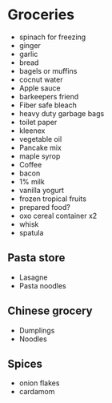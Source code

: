 # Groceries

- spinach for freezing
- ginger
- garlic
- bread
- bagels or muffins
- cocnut water
- Apple sauce
- barkeepers friend
- Fiber safe bleach
- heavy duty garbage bags
- toilet paper
- kleenex
- vegetable oil
- Pancake mix
- maple syrop
- Coffee
- bacon
- 1% milk
- vanilla yogurt
- frozen tropical fruits
- prepared food?
- oxo cereal container x2
- whisk
- spatula

## Pasta store

- Lasagne
- Pasta noodles

## Chinese grocery

- Dumplings
- Noodles

## Spices

- onion flakes
- cardamom
